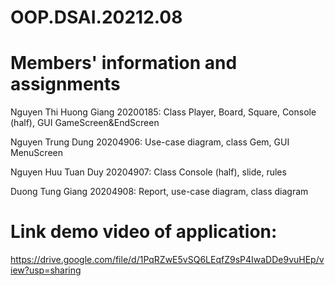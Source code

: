 # OOP.DSAI.20212.08
# Members' information and assignments

Nguyen Thi Huong Giang 20200185: Class Player, Board, Square, Console (half), GUI GameScreen&EndScreen 

Nguyen Trung Dung 20204906: Use-case diagram, class Gem, GUI MenuScreen 

Nguyen Huu Tuan Duy 20204907: Class Console (half), slide, rules 

Duong Tung Giang 20204908: Report, use-case diagram, class diagram 

# Link demo video of application: 
https://drive.google.com/file/d/1PqRZwE5vSQ6LEqfZ9sP4IwaDDe9vuHEp/view?usp=sharing

